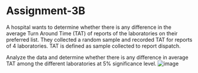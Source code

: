 # Assignment-3B

   A hospital wants to determine whether there is any difference in the average Turn Around Time (TAT) of reports of the laboratories on their preferred list. They collected a random sample and recorded TAT for reports of 4 laboratories. TAT is defined as sample collected to report dispatch.
   
  Analyze the data and determine whether there is any difference in average TAT among the different laboratories at 5% significance level.
![image](https://user-images.githubusercontent.com/125192401/233798588-cff58436-ccf2-4a34-9d8b-e5b18ec93f8a.png)

